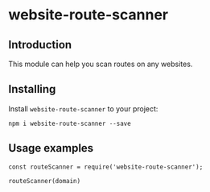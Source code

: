 # website-route-scanner

## Introduction
This module can help you scan routes on any websites.

## Installing
Install `website-route-scanner` to your project:
```
npm i website-route-scanner --save
```

## Usage examples

```
const routeScanner = require('website-route-scanner');

routeScanner(domain)
``` 
